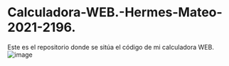 # Calculadora-WEB.-Hermes-Mateo-2021-2196.
Este es el repositorio donde se sitúa el código de mi calculadora WEB.
![image](https://user-images.githubusercontent.com/113647180/193725243-8cd14c64-c02a-4a49-8326-6a462130ec31.png)
